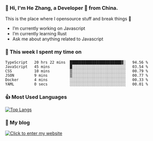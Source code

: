 ### 👋 Hi, I'm He Zhang, a Developer 🚀 from China.

This is the place where I opensource stuff and break things :rofl:

- I’m currently working on Javascript
- I’m currently learning Rust
- Ask me about anything related to Javascript

### 💪 This week I spent my time on 
<!--START_SECTION:waka-->

```text
TypeScript   20 hrs 22 mins  ███████████████████████▓░   94.56 %
JavaScript   45 mins         █░░░░░░░░░░░░░░░░░░░░░░░░   03.54 %
CSS          10 mins         ▒░░░░░░░░░░░░░░░░░░░░░░░░   00.79 %
JSON         9 mins          ▒░░░░░░░░░░░░░░░░░░░░░░░░   00.77 %
Docker       4 mins          ░░░░░░░░░░░░░░░░░░░░░░░░░   00.33 %
YAML         0 secs          ░░░░░░░░░░░░░░░░░░░░░░░░░   00.01 %
```

<!--END_SECTION:waka-->

### 👍 Most Used Languages
[![Top Langs](https://github-readme-stats.vercel.app/api/top-langs/?username=zhanghecool&layout=compact)](https://zhanghe.cool)

### 🌈 My blog 
[![Click to enter my website](https://cdn.jsdelivr.net/gh/zhanghecool/assets/images/gif/zhanghecools.gif)](https://zhanghe.cool)
